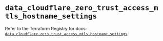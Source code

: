 # `data_cloudflare_zero_trust_access_mtls_hostname_settings`

Refer to the Terraform Registry for docs: [`data_cloudflare_zero_trust_access_mtls_hostname_settings`](https://registry.terraform.io/providers/cloudflare/cloudflare/5.10.0/docs/data-sources/zero_trust_access_mtls_hostname_settings).
